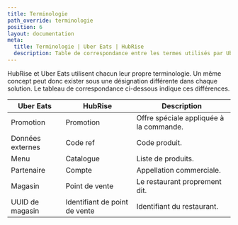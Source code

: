 ```yaml
---
title: Terminologie
path_override: terminologie
position: 6
layout: documentation
meta:
  title: Terminologie | Uber Eats | HubRise
  description: Table de correspondance entre les termes utilisés par Uber Eats et ceux utilisés par HubRise.
---
```


HubRise et Uber Eats utilisent chacun leur propre terminologie. Un même concept peut donc exister sous une désignation différente dans chaque solution. Le tableau de correspondance ci-dessous indique ces différences.

| Uber Eats        | HubRise                       | Description                             |
| ---------------- | ----------------------------- | --------------------------------------- |
| Promotion        | Promotion                     | Offre spéciale appliquée à la commande. |
| Données externes | Code ref                      | Code produit.                           |
| Menu             | Catalogue                     | Liste de produits.                      |
| Partenaire       | Compte                        | Appellation commerciale.                |
| Magasin          | Point de vente                | Le restaurant proprement dit.           |
| UUID de magasin  | Identifiant de point de vente | Identifiant du restaurant.              |
